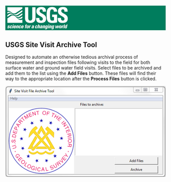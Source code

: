 ![Header](https://github.com/neko1010/site_archive/blob/master/img/logo/USGSlogo_gre_sm.png "United States Geological Survey")
## USGS Site Visit Archive Tool 

Designed to automate an otherwise tedious archival process of measurement and inspection files following
visits to the field for both surface water and ground water field visits. Select files to be archived 
and add them to the list using the **Add Files** button. These files will find their way to the appropriate
location after the **Process Files** button is clicked.

![GUI](https://github.com/neko1010/site_archive/blob/master/img/GUI_snip.PNG "GUI Window")
